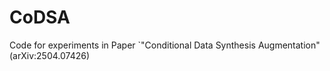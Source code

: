 # CoDSA
Code for experiments in Paper `"Conditional Data Synthesis Augmentation"  (arXiv:2504.07426)
